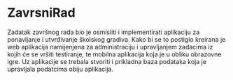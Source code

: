 # ZavrsniRad

Zadatak završnog rada bio je osmisliti i implementirati aplikaciju za ponavljanje i utvrđivanje školskog gradiva. Kako bi se to postiglo kreirana je web aplikacija namijenjena za administraciju i upravljanjem zadacima iz kojih će se vršiti testiranje, te mobilna aplikacija koja je u obliku obrazovne igre. Uz aplikacije se trebala stvoriti i prikladna baza podataka koja je upravljala podatcima obiju aplikacija.
